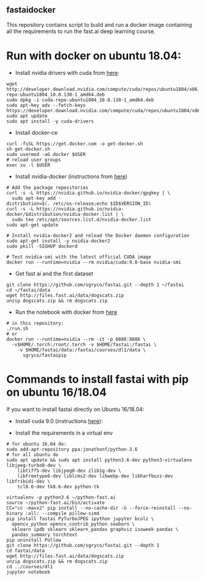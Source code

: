 ## fastaidocker

This repository contains script to build and run a docker image containing
all the requirements to run the fast.ai deep learning course.

# Run with docker on ubuntu 18.04:

* Install nvidia drivers with cuda from [here](https://developer.nvidia.com/cuda-downloads?target_os=Linux&target_arch=x86_64&target_distro=Ubuntu&target_version=1804&target_type=debnetwork):

```
wget http://developer.download.nvidia.com/compute/cuda/repos/ubuntu1804/x86_64/cuda-repo-ubuntu1804_10.0.130-1_amd64.deb
sudo dpkg -i cuda-repo-ubuntu1804_10.0.130-1_amd64.deb
sudo apt-key adv --fetch-keys https://developer.download.nvidia.com/compute/cuda/repos/ubuntu1804/x86_64/7fa2af80.pub
sudo apt update
sudo apt install -y cuda-drivers
```

* Install docker-ce

```
curl -fsSL https://get.docker.com -o get-docker.sh
sh get-docker.sh
sudo usermod -aG docker $USER
# reload user groups
exec su -l $USER
```

* Install nvidia-docker (instructions from [here](https://github.com/NVIDIA/nvidia-docker))

```
# Add the package repositories
curl -s -L https://nvidia.github.io/nvidia-docker/gpgkey | \
  sudo apt-key add -
distribution=$(. /etc/os-release;echo $ID$VERSION_ID)
curl -s -L https://nvidia.github.io/nvidia-docker/$distribution/nvidia-docker.list | \
  sudo tee /etc/apt/sources.list.d/nvidia-docker.list
sudo apt-get update

# Install nvidia-docker2 and reload the Docker daemon configuration
sudo apt-get install -y nvidia-docker2
sudo pkill -SIGHUP dockerd

# Test nvidia-smi with the latest official CUDA image
docker run --runtime=nvidia --rm nvidia/cuda:9.0-base nvidia-smi
```

* Get fast ai and the first dataset

```
git clone https://github.com/sgryco/fastai.git --depth 1 ~/fastai
cd ~/fastai/data
wget http://files.fast.ai/data/dogscats.zip
unzip dogscats.zip && rm dogscats.zip
```

* Run the notebook with docker from [here](https://github.com/MattKleinsmith/dockerfiles/tree/master/fastai)

```
# in this repository:
./run.sh
# or
docker run --runtime=nvidia --rm -it -p 8888:8888 \
  -v$HOME/.torch:/root/.torch -v $HOME/fastai:/fastai \
    -v $HOME/fastai/data:/fastai/courses/dl1/data \
      sgryco/fastaipip
```


# Commands to install fastai with pip on ubuntu 16/18.04

If you want to install fastai directly on Ubuntu 16/18.04:
* Install cuda 9.0 (instructions [here](https://developer.nvidia.com/cuda-downloads?target_os=Linux&target_arch=x86_64&target_distro=Ubuntu&target_version=1804&target_type=debnetwork)):


* Install the requirements in a virtual env

```
# for ubuntu 16.04 do:
sudo add-apt-repository ppa:jonathonf/python-3.6
# for all ubuntu do
sudo apt update && sudo apt install python3.6-dev python3-virtualenv libjpeg-turbo8-dev \
    libtiff5-dev libjpeg8-dev zlib1g-dev \
    libfreetype6-dev liblcms2-dev libwebp-dev libharfbuzz-dev libfribidi-dev \
    tcl8.6-dev tk8.6-dev python-tk

virtualenv -p python3.6 ~/python-fast.ai
source ~/python-fast.ai/bin/activate
CC="cc -mavx2" pip install --no-cache-dir -U --force-reinstall --no-binary :all: --compile pillow-simd
pip install fastai PyTurboJPEG ipython jupyter bcolz \
  opencv_python opencv_contrib_python seaborn \
  sklearn ipdb sklearn sklearn_pandas graphviz isoweek pandas \
  pandas_summary torchtext
pip uninstall Pollow
git clone https://github.com/sgryco/fastai.git --depth 1
cd fastai/data
wget http://files.fast.ai/data/dogscats.zip
unzip dogscats.zip && rm dogscats.zip
cd ../courses/dl1
jupyter notebook
```

